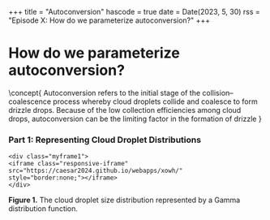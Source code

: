 +++
title = "Autoconversion"
hascode = true
date = Date(2023, 5, 30)
rss = "Episode X: How do we parameterize autoconversion?"
+++

# How do we parameterize autoconversion? 

\concept{
    Autoconversion refers to the initial stage of the collision–coalescence process whereby cloud droplets collide and coalesce to form drizzle drops. Because of the low collection efficiencies among cloud drops, autoconversion can be the limiting factor in the formation of drizzle
}


### Part 1: Representing Cloud Droplet Distributions


~~~
<div class="myframe1">
<iframe class="responsive-iframe" src="https://caesar2024.github.io/webapps/xowh/"   style="border:none;"></iframe>
</div>
~~~
**Figure 1.** The cloud droplet size distribution represented by a Gamma distribution function.


<!-- \mathnote{
The cloud droplet size distribution can be expressed via a Gamma distribution function

$N(D) = N_0 D^\mu \exp(-\Lambda D)$, $0 \le D \le D_{max}$

where $N_0$ [$m^{-3}\; mm^{1-\mu}$], $\mu$, and $\Lambda\; [mm^{-1}]$ are parameters of the distribution, and $D_{max}$ is the maximum drop diameter. The distribution parameters have units of spectral density. A triplet of values for $N_0$ , $\mu$, $\Lambda$  can be fitted to describe measured hydrometeor distributions.
} -->
